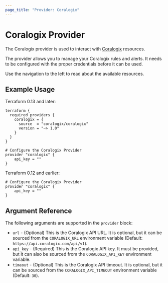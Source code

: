 ```yaml
---
page_title: "Provider: Coralogix"
---
```


# Coralogix Provider

The Coralogix provider is used to interact with [Coralogix](https://coralogix.com/) resources.

The provider allows you to manage your Coralogix rules and alerts.
It needs to be configured with the proper credentials before it can be used.

Use the navigation to the left to read about the available resources.

## Example Usage

Terraform 0.13 and later:

```hcl
terraform {
  required_providers {
    coralogix = {
      source  = "coralogix/coralogix"
      version = "~> 1.0"
    }
  }
}

# Configure the Coralogix Provider
provider "coralogix" {
    api_key = ""
}
```

Terraform 0.12 and earlier:

```hcl
# Configure the Coralogix Provider
provider "coralogix" {
    api_key = ""
}
```

## Argument Reference

The following arguments are supported in the `provider` block:

* `url` - (Optional) This is the Coralogix API URL. It is optional, but
  it can be sourced from the `CORALOGIX_URL` environment variable (Default: `https://api.coralogix.com/api/v1`).
* `api_key` - (Required) This is the Coralogix API key. It must be provided, but
  it can also be sourced from the `CORALOGIX_API_KEY` environment variable.
* `timeout` - (Optional) This is the Coralogix API timeout. It is optional, but
  it can be sourced from the `CORALOGIX_API_TIMEOUT` environment variable (Default: `30`).